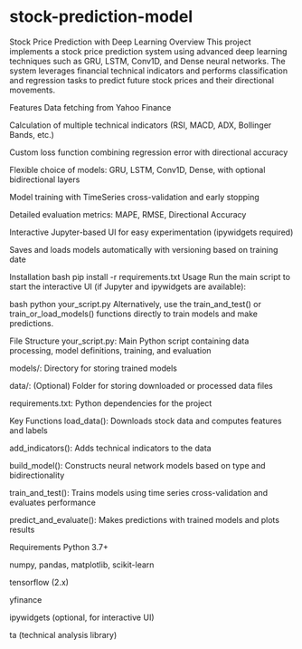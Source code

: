 # stock-prediction-model
Stock Price Prediction with Deep Learning
Overview
This project implements a stock price prediction system using advanced deep learning techniques such as GRU, LSTM, Conv1D, and Dense neural networks. The system leverages financial technical indicators and performs classification and regression tasks to predict future stock prices and their directional movements.

Features
Data fetching from Yahoo Finance

Calculation of multiple technical indicators (RSI, MACD, ADX, Bollinger Bands, etc.)

Custom loss function combining regression error with directional accuracy

Flexible choice of models: GRU, LSTM, Conv1D, Dense, with optional bidirectional layers

Model training with TimeSeries cross-validation and early stopping

Detailed evaluation metrics: MAPE, RMSE, Directional Accuracy

Interactive Jupyter-based UI for easy experimentation (ipywidgets required)

Saves and loads models automatically with versioning based on training date

Installation
bash
pip install -r requirements.txt
Usage
Run the main script to start the interactive UI (if Jupyter and ipywidgets are available):

bash
python your_script.py
Alternatively, use the train_and_test() or train_or_load_models() functions directly to train models and make predictions.

File Structure
your_script.py: Main Python script containing data processing, model definitions, training, and evaluation

models/: Directory for storing trained models

data/: (Optional) Folder for storing downloaded or processed data files

requirements.txt: Python dependencies for the project

Key Functions
load_data(): Downloads stock data and computes features and labels

add_indicators(): Adds technical indicators to the data

build_model(): Constructs neural network models based on type and bidirectionality

train_and_test(): Trains models using time series cross-validation and evaluates performance

predict_and_evaluate(): Makes predictions with trained models and plots results

Requirements
Python 3.7+

numpy, pandas, matplotlib, scikit-learn

tensorflow (2.x)

yfinance

ipywidgets (optional, for interactive UI)

ta (technical analysis library)

